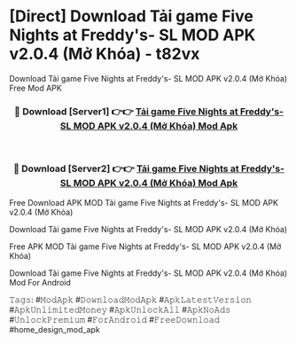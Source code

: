 # [Direct] Download Tải game Five Nights at Freddy's- SL MOD APK v2.0.4 (Mở Khóa) - t82vx
Download Tải game Five Nights at Freddy's- SL MOD APK v2.0.4 (Mở Khóa) Free Mod APK

<div align="center">
<h3>🔴 Download [Server1] 👉👉 <a href="https://apk-comot.site?title=Tải_game_Five_Nights_at_Freddy's-_SL_MOD_APK_v2.0.4_(Mở_Khóa)">Tải game Five Nights at Freddy's- SL MOD APK v2.0.4 (Mở Khóa) Mod Apk</a></h3><br>

<h3>🔴 Download [Server2] 👉👉 <a href="https://apk-comot.site?title=Tải_game_Five_Nights_at_Freddy's-_SL_MOD_APK_v2.0.4_(Mở_Khóa)">Tải game Five Nights at Freddy's- SL MOD APK v2.0.4 (Mở Khóa) Mod Apk</a></h3>
</div>


Free Download APK MOD Tải game Five Nights at Freddy's- SL MOD APK v2.0.4 (Mở Khóa)

Download Tải game Five Nights at Freddy's- SL MOD APK v2.0.4 (Mở Khóa) 

Free APK MOD Tải game Five Nights at Freddy's- SL MOD APK v2.0.4 (Mở Khóa) 

Download Tải game Five Nights at Freddy's- SL MOD APK v2.0.4 (Mở Khóa) Mod For Android

𝚃𝚊𝚐𝚜: #𝙼𝚘𝚍𝙰𝚙𝚔 #𝙳𝚘𝚠𝚗𝚕𝚘𝚊𝚍𝙼𝚘𝚍𝙰𝚙𝚔 #𝙰𝚙𝚔𝙻𝚊𝚝𝚎𝚜𝚝𝚅𝚎𝚛𝚜𝚒𝚘𝚗 #𝙰𝚙𝚔𝚄𝚗𝚕𝚒𝚖𝚒𝚝𝚎𝚍𝙼𝚘𝚗𝚎𝚢 #𝙰𝚙𝚔𝚄𝚗𝚕𝚘𝚌𝚔𝙰𝚕𝚕 #𝙰𝚙𝚔𝙽𝚘𝙰𝚍𝚜 #𝚄𝚗𝚕𝚘𝚌𝚔𝙿𝚛𝚎𝚖𝚒𝚞𝚖 #𝙵𝚘𝚛𝙰𝚗𝚍𝚛𝚘𝚒𝚍 #𝙵𝚛𝚎𝚎𝙳𝚘𝚠𝚗𝚕𝚘𝚊𝚍 #home_design_mod_apk